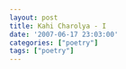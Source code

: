 ```yaml
---
layout: post
title: Kahi Charolya - I
date: '2007-06-17 23:03:00'
categories: ["poetry"]
tags: ["poetry"]
---
```


<p><a onblur="try {parent.deselectBloggerImageGracefully();} catch(e) {}" href="http://bp1.blogger.com/_cWdd7TsTIWo/RnW92uoIlhI/AAAAAAAAAA8/JR5y4wIECnM/s1600-h/kahicharolya-1.JPG"><img style="display:block; margin:0px auto 10px; text-align:center;cursor:pointer; cursor:hand;" src="http://bp1.blogger.com/_cWdd7TsTIWo/RnW92uoIlhI/AAAAAAAAAA8/JR5y4wIECnM/s320/kahicharolya-1.JPG" border="0" alt="" id="BLOGGER_PHOTO_ID_5077172902857053714"/></a></p><div class="blogger-post-footer"><img width="1" height="1" src="https://blogger.googleusercontent.com/tracker/5416117946427095362-7976180283118831690?l=soranthou.blogspot.com" alt=""/></div>
